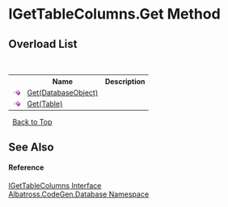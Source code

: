 # IGetTableColumns.Get Method 
 


## Overload List
&nbsp;<table><tr><th></th><th>Name</th><th>Description</th></tr><tr><td>![Public method](media/pubmethod.gif "Public method")</td><td><a href="F6ADD8AB">Get(DatabaseObject)</a></td><td /></tr><tr><td>![Public method](media/pubmethod.gif "Public method")</td><td><a href="77B65AB3">Get(Table)</a></td><td /></tr></table>&nbsp;
<a href="#igettablecolumns.get-method">Back to Top</a>

## See Also


#### Reference
<a href="5B003BE5">IGetTableColumns Interface</a><br /><a href="E11F5D98">Albatross.CodeGen.Database Namespace</a><br />
